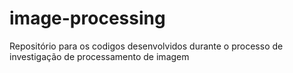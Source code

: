 # image-processing
Repositório para os codigos desenvolvidos durante o processo de investigação de processamento de imagem
